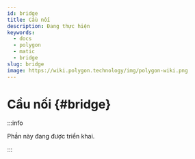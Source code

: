 ```yaml
---
id: bridge
title: Cầu nối
description: Đang thực hiện
keywords:
  - docs
  - polygon
  - matic
  - bridge
slug: bridge
image: https://wiki.polygon.technology/img/polygon-wiki.png
---
```


# Cầu nối {#bridge}

:::info

Phần này đang được triển khai.

:::
